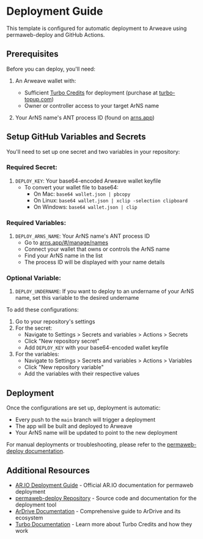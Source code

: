 # Deployment Guide

This template is configured for automatic deployment to Arweave using permaweb-deploy and GitHub Actions.

## Prerequisites

Before you can deploy, you'll need:

1. An Arweave wallet with:
   - Sufficient [Turbo Credits](https://docs.ardrive.io/docs/turbo/what-is-turbo.html) for deployment (purchase at [turbo-topup.com](https://turbo-topup.com/))
   - Owner or controller access to your target ArNS name

2. Your ArNS name's ANT process ID (found on [arns.app](https://arns.app/#/manage/names))

## Setup GitHub Variables and Secrets

You'll need to set up one secret and two variables in your repository:

### Required Secret:

1. `DEPLOY_KEY`: Your base64-encoded Arweave wallet keyfile
   - To convert your wallet file to base64:
     - On Mac: `base64 wallet.json | pbcopy`
     - On Linux: `base64 wallet.json | xclip -selection clipboard`
     - On Windows: `base64 wallet.json | clip`

### Required Variables:

1. `DEPLOY_ARNS_NAME`: Your ArNS name's ANT process ID
   - Go to [arns.app/#/manage/names](https://arns.app/#/manage/names)
   - Connect your wallet that owns or controls the ArNS name
   - Find your ArNS name in the list
   - The process ID will be displayed with your name details

### Optional Variable:

1. `DEPLOY_UNDERNAME`: If you want to deploy to an undername of your ArNS name, set this variable to the desired undername

To add these configurations:
1. Go to your repository's settings
2. For the secret:
   - Navigate to Settings > Secrets and variables > Actions > Secrets
   - Click "New repository secret"
   - Add `DEPLOY_KEY` with your base64-encoded wallet keyfile
3. For the variables:
   - Navigate to Settings > Secrets and variables > Actions > Variables
   - Click "New repository variable"
   - Add the variables with their respective values

## Deployment

Once the configurations are set up, deployment is automatic:
- Every push to the `main` branch will trigger a deployment
- The app will be built and deployed to Arweave
- Your ArNS name will be updated to point to the new deployment

For manual deployments or troubleshooting, please refer to the [permaweb-deploy documentation](https://github.com/ArweaveTeam/permaweb-deploy).

## Additional Resources

- [AR.IO Deployment Guide](https://docs.ar.io/guides/perma-deploy/index.html) - Official AR.IO documentation for permaweb deployment
- [permaweb-deploy Repository](https://github.com/permaweb/permaweb-deploy) - Source code and documentation for the deployment tool
- [ArDrive Documentation](https://docs.ardrive.io/) - Comprehensive guide to ArDrive and its ecosystem
- [Turbo Documentation](https://docs.ardrive.io/docs/turbo/what-is-turbo.html) - Learn more about Turbo Credits and how they work
